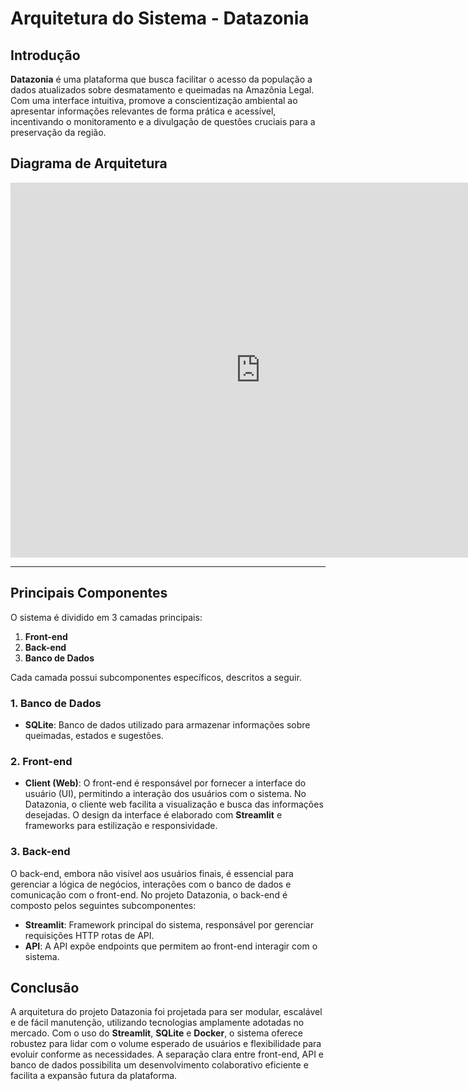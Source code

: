 # Arquitetura do Sistema - Datazonia

## Introdução


**Datazonia** é uma plataforma que busca facilitar o acesso da população a dados atualizados sobre desmatamento e queimadas na Amazônia Legal. Com uma interface intuitiva, promove a conscientização ambiental ao apresentar informações relevantes de forma prática e acessível, incentivando o monitoramento e a divulgação de questões cruciais para a preservação da região.

## Diagrama de Arquitetura

<iframe
  src="https://www.figma.com/embed?embed_host=share&url=https://www.figma.com/design/Qwr0wSu0u54PdgBDXFdI1A/Protótipo-de-Arquitetura"
  width="800"
  height="600"
  style="border: none;"
  allowfullscreen
></iframe>

---

## Principais Componentes

O sistema é dividido em 3 camadas principais:

1. **Front-end**  
2. **Back-end**  
3. **Banco de Dados**  

Cada camada possui subcomponentes específicos, descritos a seguir.

### 1. Banco de Dados

- **SQLite**: Banco de dados utilizado para armazenar informações sobre queimadas, estados e sugestões.  

### 2. Front-end

- **Client (Web)**: O front-end é responsável por fornecer a interface do usuário (UI), permitindo a interação dos usuários com o sistema. No Datazonia, o cliente web facilita a visualização e busca das informações desejadas. O design da interface é elaborado com **Streamlit** e frameworks para estilização e responsividade.  

### 3. Back-end

O back-end, embora não visível aos usuários finais, é essencial para gerenciar a lógica de negócios, interações com o banco de dados e comunicação com o front-end. No projeto Datazonia, o back-end é composto pelos seguintes subcomponentes:

- **Streamlit**: Framework principal do sistema, responsável por gerenciar requisições HTTP rotas de API.  
- **API**: A API expõe endpoints que permitem ao front-end interagir com o sistema.  

## Conclusão

A arquitetura do projeto Datazonia foi projetada para ser modular, escalável e de fácil manutenção, utilizando tecnologias amplamente adotadas no mercado. Com o uso do **Streamlit**, **SQLite** e **Docker**, o sistema oferece robustez para lidar com o volume esperado de usuários e flexibilidade para evoluir conforme as necessidades. A separação clara entre front-end, API e banco de dados possibilita um desenvolvimento colaborativo eficiente e facilita a expansão futura da plataforma.